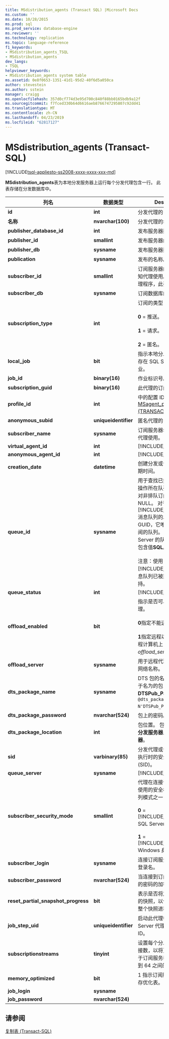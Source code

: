 ```yaml
---
title: MSdistribution_agents (Transact SQL) |Microsoft Docs
ms.custom: ''
ms.date: 10/28/2015
ms.prod: sql
ms.prod_service: database-engine
ms.reviewer: ''
ms.technology: replication
ms.topic: language-reference
f1_keywords:
- MSdistribution_agents_TSQL
- MSdistribution_agents
dev_langs:
- TSQL
helpviewer_keywords:
- MSdistribution_agents system table
ms.assetid: 0e8f0653-1351-41d1-95d2-40f6d5a050ca
author: stevestein
ms.author: sstein
manager: craigg
ms.openlocfilehash: 357d0cf774d3e95d700c840f88bb0165bdb9a12f
ms.sourcegitcommit: f7fced330b64d6616aeb8766747295807c92dd41
ms.translationtype: MT
ms.contentlocale: zh-CN
ms.lasthandoff: 04/23/2019
ms.locfileid: "62817127"
---
```

# <a name="msdistributionagents-transact-sql"></a>MSdistribution_agents (Transact-SQL)
[!INCLUDE[tsql-appliesto-ss2008-xxxx-xxxx-xxx-md](../../includes/tsql-appliesto-ss2008-xxxx-xxxx-xxx-md.md)]

  **MSdistribution_agents**表为本地分发服务器上运行每个分发代理包含一行。 此表存储在分发数据库中。  
  
|列名|数据类型|Description|  
|-----------------|---------------|-----------------|  
|**id**|**int**|分发代理的 ID。|  
|**名称**|**nvarchar(100)**|分发代理的名称。|  
|**publisher_database_id**|**int**|发布服务器数据库的 ID。|  
|**publisher_id**|**smallint**|发布服务器的 ID。|  
|**publisher_db**|**sysname**|发布服务器数据库的名称。|  
|**publication**|**sysname**|发布的名称。|  
|**subscriber_id**|**smallint**|订阅服务器的 ID，仅限已知代理使用。 对于匿名代理程序，此列是保留的。|  
|**subscriber_db**|**sysname**|订阅数据库的名称。|  
|**subscription_type**|**int**|订阅的类型：<br /><br /> **0** = 推送。<br /><br /> **1** = 请求。<br /><br /> **2** = 匿名。|  
|**local_job**|**bit**|指示本地分发服务器上是否存在 SQL Server 代理作业。|  
|**job_id**|**binary(16)**|作业标识号。|  
|**subscription_guid**|**binary(16)**|此代理的订阅 ID。|  
|**profile_id**|**int**|中的配置 ID [MSagent_profiles &#40;TRANSACT-SQL&#41; ](../../relational-databases/system-tables/msagent-profiles-transact-sql.md)表。|  
|**anonymous_subid**|**uniqueidentifier**|匿名代理的 ID。|  
|**subscriber_name**|**sysname**|订阅服务器名称，仅供匿名代理使用。|  
|**virtual_agent_id**|**int**|[!INCLUDE[ssInternalOnly](../../includes/ssinternalonly-md.md)]|  
|**anonymous_agent_id**|**int**|[!INCLUDE[ssInternalOnly](../../includes/ssinternalonly-md.md)]|  
|**creation_date**|**datetime**|创建分发或合并代理时的日期时间。|  
|**queue_id**|**sysname**|用于查找已排队的更新订阅操作所在队列的标识符。 对非排队订阅，该值为 NULL。 对于基于 [!INCLUDE[msCoName](../../includes/msconame-md.md)] 消息队列的发布，该值为 GUID，它唯一标识用于订阅的队列。 对于基于 SQL Server 的队列发布，该列包含值**SQL**。<br /><br /> 注意：使用[!INCLUDE[msCoName](../../includes/msconame-md.md)]消息队列已被弃用，不再受支持。|  
|**queue_status**|**int**|[!INCLUDE[ssInternalOnly](../../includes/ssinternalonly-md.md)]|  
|**offload_enabled**|**bit**|指示是否可以远程激活代理。<br /><br /> **0**指定不能远程激活代理。<br /><br /> **1**指定远程以及在指定的远程计算机上，将激活代理*offload_server*属性。|  
|**offload_server**|**sysname**|用于远程代理激活的服务器网络名称。|  
|**dts_package_name**|**sysname**|DTS 包的名称。 例如，对于名为的包**DTSPub_Package**，指定`@dts_package_name = N'DTSPub_Package'`。|  
|**dts_package_password**|**nvarchar(524)**|包上的密码。|  
|**dts_package_location**|**int**|包位置。 包的位置可以是**分发服务器上**或**订阅服务器**。|  
|**sid**|**varbinary(85)**|分发代理或合并代理第一次执行时的安全标识号 (SID)。|  
|**queue_server**|**sysname**|[!INCLUDE[ssInternalOnly](../../includes/ssinternalonly-md.md)]|  
|**subscriber_security_mode**|**smallint**|代理在连接订阅服务器时所使用的安全模式，可以是下列模式之一：<br /><br /> **0**  =  [!INCLUDE[msCoName](../../includes/msconame-md.md)] SQL Server 身份验证<br /><br /> **1**  =  [!INCLUDE[msCoName](../../includes/msconame-md.md)] Windows 身份验证。|  
|**subscriber_login**|**sysname**|连接订阅服务器时所使用的登录名。|  
|**subscriber_password**|**nvarchar(524)**|当连接到订阅服务器时使用的密码的加密值。|  
|**reset_partial_snapshot_progress**|**bit**|表示是否将放弃部分已下载的快照，以便可以再次启动整个快照进程。|  
|**job_step_uid**|**uniqueidentifier**|启动此代理中步骤的 SQL Server 代理作业的唯一 ID。|  
|**subscriptionstreams**|**tinyint**|设置每个分发代理允许的连接数，以将更改批并行应用于订阅服务器。 支持使用 1 到 64 之间的值。|  
|**memory_optimized**|**bit**|1 指示订阅服务器可用于内存优化表。|  
|**job_login**|**sysname**||  
|**job_password**|**nvarchar(524)**||  
  
## <a name="see-also"></a>请参阅  
 [复制表 (Transact-SQL)](../../relational-databases/system-tables/replication-tables-transact-sql.md)  
  
  
